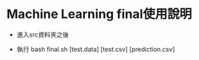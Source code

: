 # Machine Learning final使用說明

+ 進入src資料夾之後

+ 執行 bash final.sh [test.data] [test.csv] [prediction.csv]

 

